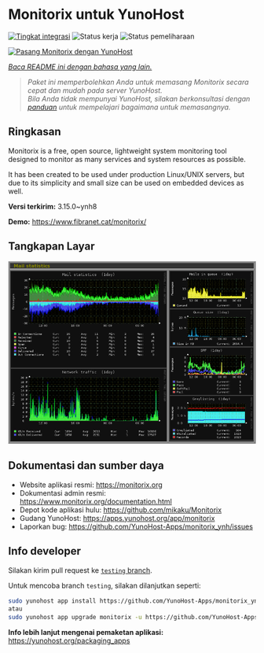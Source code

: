 <!--
N.B.: README ini dibuat secara otomatis oleh <https://github.com/YunoHost/apps/tree/master/tools/readme_generator>
Ini TIDAK boleh diedit dengan tangan.
-->

# Monitorix untuk YunoHost

[![Tingkat integrasi](https://dash.yunohost.org/integration/monitorix.svg)](https://ci-apps.yunohost.org/ci/apps/monitorix/) ![Status kerja](https://ci-apps.yunohost.org/ci/badges/monitorix.status.svg) ![Status pemeliharaan](https://ci-apps.yunohost.org/ci/badges/monitorix.maintain.svg)

[![Pasang Monitorix dengan YunoHost](https://install-app.yunohost.org/install-with-yunohost.svg)](https://install-app.yunohost.org/?app=monitorix)

*[Baca README ini dengan bahasa yang lain.](./ALL_README.md)*

> *Paket ini memperbolehkan Anda untuk memasang Monitorix secara cepat dan mudah pada server YunoHost.*  
> *Bila Anda tidak mempunyai YunoHost, silakan berkonsultasi dengan [panduan](https://yunohost.org/install) untuk mempelajari bagaimana untuk memasangnya.*

## Ringkasan

Monitorix is a free, open source, lightweight system monitoring tool designed to monitor as many services and system resources as possible.

It has been created to be used under production Linux/UNIX servers, but due to its simplicity and small size can be used on embedded devices as well.


**Versi terkirim:** 3.15.0~ynh8

**Demo:** <https://www.fibranet.cat/monitorix/>

## Tangkapan Layar

![Tangkapan Layar pada Monitorix](./doc/screenshots/mail.png)

## Dokumentasi dan sumber daya

- Website aplikasi resmi: <https://monitorix.org>
- Dokumentasi admin resmi: <https://www.monitorix.org/documentation.html>
- Depot kode aplikasi hulu: <https://github.com/mikaku/Monitorix>
- Gudang YunoHost: <https://apps.yunohost.org/app/monitorix>
- Laporkan bug: <https://github.com/YunoHost-Apps/monitorix_ynh/issues>

## Info developer

Silakan kirim pull request ke [`testing` branch](https://github.com/YunoHost-Apps/monitorix_ynh/tree/testing).

Untuk mencoba branch `testing`, silakan dilanjutkan seperti:

```bash
sudo yunohost app install https://github.com/YunoHost-Apps/monitorix_ynh/tree/testing --debug
atau
sudo yunohost app upgrade monitorix -u https://github.com/YunoHost-Apps/monitorix_ynh/tree/testing --debug
```

**Info lebih lanjut mengenai pemaketan aplikasi:** <https://yunohost.org/packaging_apps>
